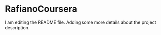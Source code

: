 # RafianoCoursera
I am editing the README file. Adding some more details about the project description.
